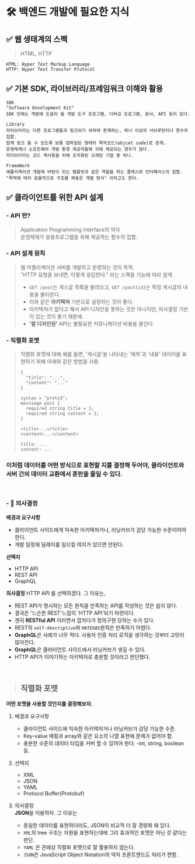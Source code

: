 # **🛠 백엔드 개발에 필요한 지식**

## **✅ 웹 생태계의 스펙**
> HTML, HTTP
```
HTML: Hyper Text Markup Language
HTTP: Hyper Text Transfer Protocol
```
## **✅ 기본 SDK, 라이브러리/프레임워크 이해와 활용**
```
SDK 
"Software Development Kit"
SDK 안에는 개발에 도움이 될 개발 도구 프로그램, 디버깅 프로그램, 문서, API 등이 있다.

Library 
라이브러리는 다른 프로그램들과 링크되기 위하여 존재하는, 하나 이상의 서브루틴이나 함수의 집합.
함께 링크 될 수 있도록 보통 컴파일된 형태의 목적코드(objcet code)로 존재.
운영체계나 소프트웨어 개발 환경 제공자들에 의해 제공되는 경우가 많다.
라이브러리는 코드 재사용을 위해 조직화된 오래된 기법 중 하나.

FrameWork
애플리케이션 개발에 바탕이 되는 템플릿과 같은 역할을 하는 클래스와 인터페이스의 집합.
"목적에 따라 효율적으로 구조를 짜놓은 개발 방식" 이라고도 한다.
```

## **✅ 클라이언트를 위한 API 설계**
### **- API 란?**
> Application Programming interface의 약자  
> 운영체제가 응용프로그램을 위해 제공하는 함수의 집합.

### **- API 설계 원칙**
> 웹 어플리케이션 서버를 개발하고 운영하는 것이 목적.  
> "HTTP 요청을 보내면, 이렇게 응답한다." 라는 스펙을 기능에 따라 설계.  
> * ```GET /post```는 게스글 목록을 불러오고, ```GET /post{id}```는 특정 게시글의 내용을 불러온다.
> * 이와 같은 **아키텍쳐** 기반으로 설정하는 것이 좋다.
> * 아키텍쳐가 없다고 해서 API 디자인을 못하는 것은 아니지만, 의사결정 기반이 있는 것이 좋기 때문에.
> * **'잘 디자인된'** API는 불필요한 커뮤니케이션 비용을 줄인다.  

### **- 직렬화 포멧**
> 직렬화 포맷에 대해 예를 들면, '게시글'을 나타내는 '제목'과 '내용' 데이터를 표현하기 위해 아래와 같은 방법을 사용.
> ```
> {
>   "title": "...",
>   "content": "..."
> }
> ```
> ```
> systax = "proto3";
> messsage post {
>   required string title = 1;
>   required string content = 2;
> }
> ```
> ```
> <title>...</title>
> <content>...</content>
> ```
> ```
> title: ...
> content: ...
> ```

### **이처럼 데이터를 어떤 방식으로 표현할 지를 결정해 두어야, 클라이언트와 서버 간의 데이터 교환에서 혼란을 줄일 수 있다.**
<br>

### **- 🧐 의사결정**

**배경과 요구사항**
* 클라이언트 사이드에게 익숙한 아키텍처거나, 러닝커브가 감당 가능한 수준이어야 한다.
* 개발 일정에 딜레이를 일으킬 여지가 있으면 안된다.

**선택지**
* HTTP API
* REST API
* GraphQL

**의사결정**
HTTP API 를 선택하겠다. 그 이유는,
* REST API가 명시하는 모든 원칙을 만족하는 API를 작성하는 것은 쉽지 않다.
* 결국은 '느슨한 REST'느낌의 'HTTP API'되기 마련이다.
* 괜히 **RESTful API** 이러면서 깝치다가 정의구현 당하는 수가 있다.
* REST의 ```self-descriptive```와 ```HATEOAS```원칙은 만족하기 어렵다.
* **GraphQL**은 사례가 너무 적다. 사용자 인증 처리 로직을 생각하는 것부터 고민이 많아진다.
* **GraphQL**은 클라이언트 사이드에서 러닝커브가 생길 수 있다.
* HTTP API가 이야기하는 아키텍처로 충분할 것이라고 판단했다.

<br>

> ## 직렬화 포맷
**어떤 포맷을 사용할 것인지를 결정해보자.**

1. 배경과 요구사항
   * 클라이언트 사이드에 익숙한 아키텍처거나 러닝커브가 감당 가능한 수준.
   * Key-value 매핑과 array와 같은 요소의 나열 표현에 문제가 없어야 함.
   * 충분한 수준의 데이터 타입을 커버 할 수 있어야 한다. -int, string, boolean 등.

2. 선택지
    * XML
    * JSON
    * YAML
    * Protocol Buffer(Protobuf)

3. 의사결정  
**JSON**을 이용하자. 그 이유는
   * 동일한 데이터를 표현하더라도, JSON이 비교적 더 잘 경량화 돼 있다.
   * ```XML```의 tree 구조는 자원을 표현하는데에 그리 효과적인 포맷은 아닌 것 같다는 판단.
   * ```YAML``` 은 관례상 직렬화 포맷으로 잘 활용하지 않는다.
   * ```JSON```은 JavaScript Object Notation의 약자 프론트엔드도 처리가 편함.

